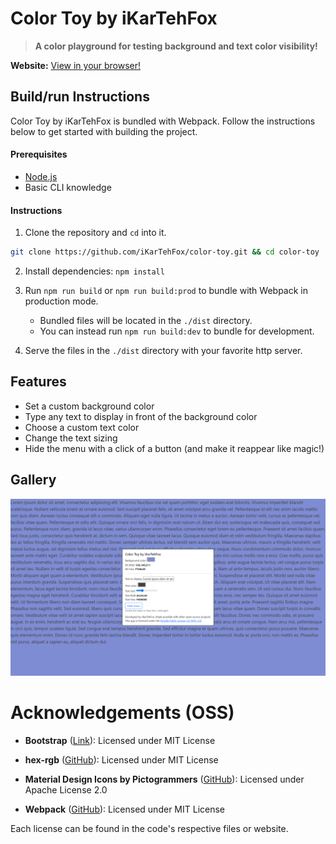# Color Toy by iKarTehFox
> **A color playground for testing background and text color visibility!**

**Website:** [View in your browser!](https://color-toy.pages.dev)

## Build/run Instructions
Color Toy by iKarTehFox is bundled with Webpack. Follow the instructions below to get started with building the project.

#### Prerequisites
 - [Node.js](https://nodejs.org/)
 - Basic CLI knowledge

#### Instructions
1. Clone the repository and `cd` into it.
```bash
git clone https://github.com/iKarTehFox/color-toy.git && cd color-toy
```
2. Install dependencies: `npm install`

3. Run `npm run build` or `npm run build:prod` to bundle with Webpack in production mode.
   - Bundled files will be located in the `./dist` directory.
   - You can instead run `npm run build:dev` to bundle for development.

4. Serve the files in the `./dist` directory with your favorite http server.

## Features
- Set a custom background color
- Type any text to display in front of the background color
- Choose a custom text color
- Change the text sizing
- Hide the menu with a click of a button (and make it reappear like magic!)

## Gallery
![A screenshot of the page with the menu panel appearing over a Lorem Ipsum in the background. The background color is a pale blue with the text a dark gray.](./assets/image.png)

# Acknowledgements (OSS)
- **Bootstrap** ([Link](https://getbootstrap.com/)): Licensed under MIT License

- **hex-rgb** ([GitHub](https://github.com/sindresorhus/hex-rgb)): Licensed under MIT License
 
- **Material Design Icons by Pictogrammers** ([GitHub](https://github.com/Templarian/MaterialDesign)): Licensed under Apache License 2.0

- **Webpack** ([GitHub](https://github.com/webpack/webpack)): Licensed under MIT License

Each license can be found in the code's respective files or website.